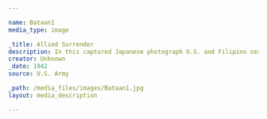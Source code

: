 ```yaml
--- 

name: Bataan1
media_type: image

_title: Allied Surrender
description: In this captured Japanese photograph U.S. and Filipino servicemen surrender to Japanese forces Philippines. 
creator: Unknown
_date: 1942
source: U.S. Army

_path: /media_files/images/Bataan1.jpg
layout: media_description

--- 
```

